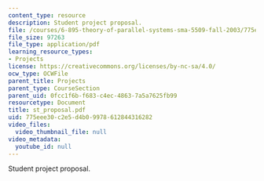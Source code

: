 ```yaml
---
content_type: resource
description: Student project proposal.
file: /courses/6-895-theory-of-parallel-systems-sma-5509-fall-2003/775eee30c2e5d4b09978612844316282_st_proposal.pdf
file_size: 97263
file_type: application/pdf
learning_resource_types:
- Projects
license: https://creativecommons.org/licenses/by-nc-sa/4.0/
ocw_type: OCWFile
parent_title: Projects
parent_type: CourseSection
parent_uid: 0fcc1f6b-f683-c4ec-4863-7a5a7625fb99
resourcetype: Document
title: st_proposal.pdf
uid: 775eee30-c2e5-d4b0-9978-612844316282
video_files:
  video_thumbnail_file: null
video_metadata:
  youtube_id: null
---
```

Student project proposal.